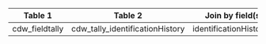 |Table 1|Table 2|Join by field(s)|
|------------------------|------------------------|-------------------------------|
cdw_fieldtally|cdw_tally_identificationHistory|identificationHistoryID